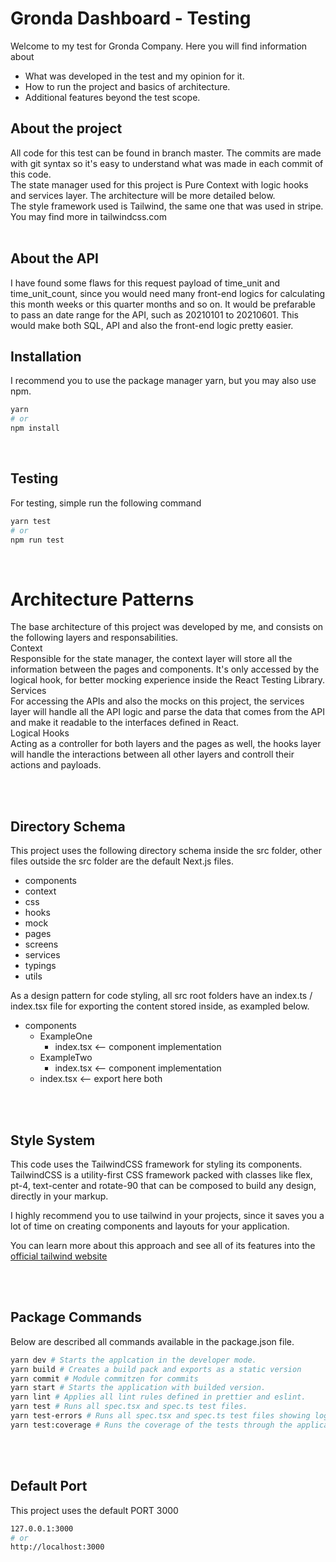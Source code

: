 # Gronda Dashboard - Testing

Welcome to my test for Gronda Company. Here you will find information about
<br />

- What was developed in the test and my opinion for it.
- How to run the project and basics of architecture.
- Additional features beyond the test scope.

## About the project

All code for this test can be found in branch master. The commits are made with git syntax so it's easy to understand what was made in each commit of this code.
<br />
The state manager used for this project is Pure Context with logic hooks and services layer. The architecture will be more detailed below.
<br />
The style framework used is Tailwind, the same one that was used in stripe. You may find more in tailwindcss.com
<br />
<br />

## About the API

I have found some flaws for this request payload of time_unit and time_unit_count, since you would need many front-end logics for
calculating this month weeks or this quarter months and so on. It would be prefarable to pass an date range for the API, such as
20210101 to 20210601. This would make both SQL, API and also the front-end logic pretty easier.

## Installation

I recommend you to use the package manager yarn, but you may also use npm.

```sh
yarn
# or
npm install
```

<br />

## Testing

For testing, simple run the following command

```sh
yarn test
# or
npm run test
```

<br />

# Architecture Patterns

The base architecture of this project was developed by me, and consists on the following layers and responsabilities.
<br />
Context
<br />
Responsible for the state manager, the context layer will store all the information between the pages and components. It's only accessed by the logical hook, for better mocking experience inside the React Testing Library.
<br />
Services
<br />
For accessing the APIs and also the mocks on this project, the services layer will handle all the API logic and parse the data that comes from the API and make it readable to the interfaces defined in React.
<br />
Logical Hooks
<br />
Acting as a controller for both layers and the pages as well, the hooks layer will handle the interactions between all other layers and controll their actions and payloads.

<br />
<br />

## Directory Schema

This project uses the following directory schema inside the src folder, other files outside the src folder are the default Next.js files.

- components
- context
- css
- hooks
- mock
- pages
- screens
- services
- typings
- utils

As a design pattern for code styling, all src root folders have an index.ts / index.tsx file for exporting the content stored inside, as exampled below.

- components
  - ExampleOne
    - index.tsx <-- component implementation
  - ExampleTwo
    - index.tsx <-- component implementation
  - index.tsx <-- export here both

<br />
<br />

## Style System

This code uses the TailwindCSS framework for styling its components. TailwindCSS is a utility-first CSS framework packed with classes like flex, pt-4, text-center and rotate-90 that can be composed to build any design, directly in your markup.

I highly recommend you to use tailwind in your projects, since it saves you a lot of time on creating components and layouts for your application.

You can learn more about this approach and see all of its features into the [official tailwind website](https://tailwindcss.com)

<br />
<br />

## Package Commands

Below are described all commands available in the package.json file.

```sh
yarn dev # Starts the applcation in the developer mode.
yarn build # Creates a build pack and exports as a static version
yarn commit # Module commitzen for commits
yarn start # Starts the application with builded version.
yarn lint # Applies all lint rules defined in prettier and eslint.
yarn test # Runs all spec.tsx and spec.ts test files.
yarn test-errors # Runs all spec.tsx and spec.ts test files showing logs.
yarn test:coverage # Runs the coverage of the tests through the application.
```

<br />
<br />

## Default Port

This project uses the default PORT 3000

```sh
127.0.0.1:3000
# or
http://localhost:3000
```

